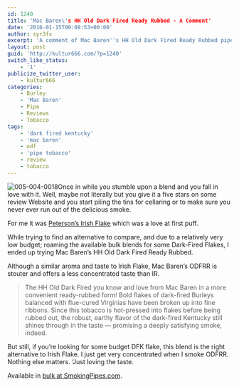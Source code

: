 ```yaml
---
id: 1240
title: 'Mac Baren\'s HH Old Dark Fired Ready Rubbed - A Comment'
date: '2016-01-15T00:08:53+00:00'
author: syr3fx
excerpt: 'A comment of Mac Baren''s HH Old Dark Fired Ready Rubbed pipe tobacco blend.'
layout: post
guid: 'http://kultur666.com/?p=1240'
switch_like_status:
    - '1'
publicize_twitter_user:
    - kultur666
categories:
    - Burley
    - 'Mac Baren'
    - Pipe
    - Reviews
    - Tobacco
tags:
    - 'dark fired kentucky'
    - 'mac baren'
    - odf
    - 'pipe tobacco'
    - review
    - tobacco
---
```


![005-004-0018](http://localhost:8080/wp-content/uploads/2016/01/005-004-0018.jpg)Once in while you stumble upon a blend and you fall in love with it. Well, maybe not literally but you give it a five stars on some review Website and you start piling the tins for cellaring or to make sure you never ever run out of the delicious smoke.

For me it was [Peterson’s Irish Flake](http://www.smokingpipes.com/tobacco/by-maker/peterson/moreinfo.cfm?product_id=23134) which was a love at first puff.

While trying to find an alternative to compare, and due to a relatively very low budget; roaming the available bulk blends for some Dark-Fired Flakes, I ended up trying Mac Baren’s HH Old Dark Fired Ready Rubbed.

Although a similar aroma and taste to Irish Flake, Mac Baren’s ODFRR is stouter and offers a less concentrated taste than IR.

> The HH Old Dark Fired you know and love from Mac Baren in a more convenient ready-rubbed form! Bold flakes of dark-fired Burleys balanced with flue-cured Virginias have been broken up into fine ribbons. Since this tobacco is hot-pressed into flakes before being rubbed out, the robust, earthy flavor of the dark-fired Kentucky still shines through in the taste — promising a deeply satisfying smoke, indeed.

But still, if you’re looking for some budget DFK flake, this blend is the right alternative to Irish Flake. I just get very concentrated when I smoke ODFRR. Nothing else matters. ‘Just loving the taste.

Available in [bulk at SmokingPipes.com](http://www.smokingpipes.com/tobacco/by-maker/mac-baren/bulk/moreinfo.cfm?product_id=124131).